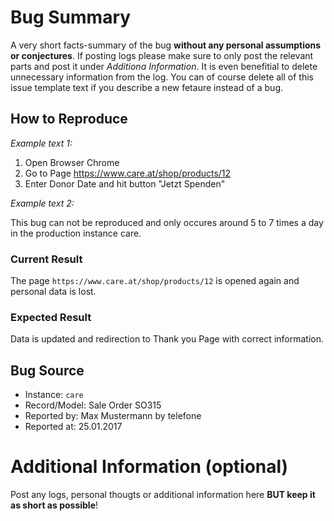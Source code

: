 # Bug Summary
A very short facts-summary of the bug **without any personal assumptions or conjectures**.
If posting logs please make sure to only post the relevant parts and post it under *Additiona Information*. It is even benefitial to delete unnecessary information from the log.
You can of course delete all of this issue template text if you describe a new fetaure instead of a bug.

## How to Reproduce
*Example text 1:*
1. Open Browser Chrome
2. Go to Page https://www.care.at/shop/products/12
3. Enter Donor Date and hit button "Jetzt Spenden"

*Example text 2:*

This bug can not be reproduced and only occures around 5 to 7 times a day in the production instance care.

### Current Result
The page ```https://www.care.at/shop/products/12``` is opened again and personal data is lost.

### Expected Result
Data is updated and redirection to Thank you Page with correct information.

## Bug Source
- Instance: ```care``` 
- Record/Model: Sale Order SO315
- Reported by: Max Mustermann by telefone
- Reported at: 25.01.2017

# Additional Information (optional)
Post any logs, personal thougts or additional information here **BUT keep it as short as possible**!
